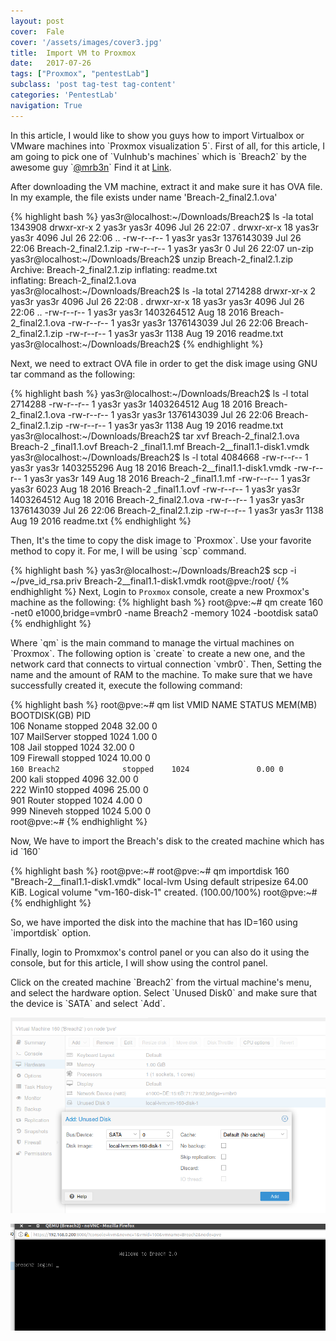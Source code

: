 ```yaml
---
layout: post
cover:  Fale
cover: '/assets/images/cover3.jpg'
title:  Import VM to Proxmox
date:   2017-07-26 
tags: ["Proxmox", "pentestLab"]
subclass: 'post tag-test tag-content'
categories: 'PentestLab'
navigation: True
---
```


<p>In this article, I would like to show you guys how to import Virtualbox or VMware machines into `Proxmox visualization 5`. First of all, for this article, I am going to pick one of `Vulnhub's machines` which is `Breach2` by the awesome guy `<a href="https://twitter.com/mrb3n813">@mrb3n</a>` Find it at <a href="https://download.vulnhub.com/breach/Breach-2_final2.1.zip">Link</a>.</p>
<p>After downloading the VM machine, extract it and make sure it has OVA file. In my example, the file exists under name 'Breach-2_final2.1.ova'</p>

<script src="https://asciinema.org/a/BgMUvk0K3JVW90UATDwaiCbWL.js" id="asciicast-BgMUvk0K3JVW90UATDwaiCbWL" async></script>

{% highlight bash %}
yas3r@localhost:~/Downloads/Breach2$ ls -la
total 1343908
drwxr-xr-x  2 yas3r yas3r       4096 Jul 26 22:07 .
drwxr-xr-x 18 yas3r yas3r       4096 Jul 26 22:06 ..
-rw-r--r--  1 yas3r yas3r 1376143039 Jul 26 22:06 Breach-2_final2.1.zip
-rw-r--r--  1 yas3r yas3r          0 Jul 26 22:07 un-zip
yas3r@localhost:~/Downloads/Breach2$ unzip Breach-2_final2.1.zip 
Archive:  Breach-2_final2.1.zip
  inflating: readme.txt              
  inflating: Breach-2_final2.1.ova   
yas3r@localhost:~/Downloads/Breach2$ ls -la
total 2714288
drwxr-xr-x  2 yas3r yas3r       4096 Jul 26 22:08 .
drwxr-xr-x 18 yas3r yas3r       4096 Jul 26 22:06 ..
-rw-r--r--  1 yas3r yas3r 1403264512 Aug 18  2016 Breach-2_final2.1.ova
-rw-r--r--  1 yas3r yas3r 1376143039 Jul 26 22:06 Breach-2_final2.1.zip
-rw-r--r--  1 yas3r yas3r       1138 Aug 19  2016 readme.txt
yas3r@localhost:~/Downloads/Breach2$
{% endhighlight %}

<p>Next, we need to extract OVA file in order to get  the disk image using GNU tar command as the following:</p>

<script src="https://asciinema.org/a/IqiXwXI8ZWdEoexE2jyVqqoae.js" id="asciicast-IqiXwXI8ZWdEoexE2jyVqqoae" async></script>

{% highlight bash %}
yas3r@localhost:~/Downloads/Breach2$ ls -l
total 2714288
-rw-r--r-- 1 yas3r yas3r 1403264512 Aug 18  2016 Breach-2_final2.1.ova
-rw-r--r-- 1 yas3r yas3r 1376143039 Jul 26 22:06 Breach-2_final2.1.zip
-rw-r--r-- 1 yas3r yas3r       1138 Aug 19  2016 readme.txt
yas3r@localhost:~/Downloads/Breach2$ tar xvf Breach-2_final2.1.ova
Breach-2 _final1.1.ovf
Breach-2 _final1.1.mf
Breach-2__final1.1-disk1.vmdk
yas3r@localhost:~/Downloads/Breach2$ ls -l
total 4084668
-rw-r--r-- 1 yas3r yas3r 1403255296 Aug 18  2016 Breach-2__final1.1-disk1.vmdk
-rw-r--r-- 1 yas3r yas3r        149 Aug 18  2016 Breach-2 _final1.1.mf
-rw-r--r-- 1 yas3r yas3r       6023 Aug 18  2016 Breach-2 _final1.1.ovf
-rw-r--r-- 1 yas3r yas3r 1403264512 Aug 18  2016 Breach-2_final2.1.ova
-rw-r--r-- 1 yas3r yas3r 1376143039 Jul 26 22:06 Breach-2_final2.1.zip
-rw-r--r-- 1 yas3r yas3r       1138 Aug 19  2016 readme.txt
{% endhighlight %}

<p>Then, It's the time to copy the disk image to `Proxmox`. Use your favorite method to copy it. For me, I will be using `scp` command.</p>


{% highlight bash %}
yas3r@localhost:~/Downloads/Breach2$ scp -i ~/pve_id_rsa.priv Breach-2__final1.1-disk1.vmdk root@pve:/root/
{% endhighlight %}
Next, Login to `Proxmox` console, create a new Proxmox's machine as the following:
{% highlight bash %}
root@pve:~# qm create 160 -net0 e1000,bridge=vmbr0 -name Breach2 -memory 1024 -bootdisk sata0
{% endhighlight %}

<p>Where `qm` is the main command to manage the virtual machines on `Proxmox`. The following option is `create` to create a new one, and the network card that connects to virtual connection `vmbr0`. Then, Setting the name and the amount of RAM to the machine. To make sure that we have successfully created it, execute the following command:</p>

{% highlight bash %}
root@pve:~# qm list
      VMID NAME                 STATUS     MEM(MB)    BOOTDISK(GB) PID            
       106 Noname               stopped    2048              32.00 0         
       107 MailServer           stopped    1024               1.00 0         
       108 Jail                 stopped    1024              32.00 0         
       109 Firewall             stopped    1024              10.00 0               
       `160 Breach2              stopped    1024               0.00 0`         
       200 kali                 stopped    4096              32.00 0         
       222 Win10                stopped    4096              25.00 0         
       901 Router               stopped    1024               4.00 0         
       999 Nineveh              stopped    1024               5.00 0         
root@pve:~# 
{% endhighlight %}

<p>Now, We have to import the Breach's disk to the created machine which has id `160`</p>

{% highlight bash %}
root@pve:~# 
root@pve:~# qm importdisk 160 "Breach-2__final1.1-disk1.vmdk" local-lvm
  Using default stripesize 64.00 KiB.
  Logical volume "vm-160-disk-1" created.
    (100.00/100%)
root@pve:~# 
{% endhighlight %}
<p>So, we have imported the disk into the machine that has ID=160 using `importdisk` option.</p>
<p>Finally, login to Promxmox's control panel or you can also do it using the console, but for this article, I will show using the control panel.</p>

<p>Click on the created machine `Breach2` from the virtual machine's menu, and select the hardware option. Select `Unused Disk0` and make sure that the device is `SATA` and select `Add`.</p>

<p><img src="/assets/images/disk.png" alt="Unused disk" /></p>

<p><img src="/assets/images/breach.png" alt="Breach" /></p>
